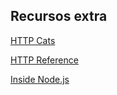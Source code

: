 ## Recursos extra

[HTTP Cats](https://http.cat/)

[HTTP Reference](https://es.wikipedia.org/wiki/Protocolo_de_transferencia_de_hipertexto)

[Inside Node.js](https://stackoverflow.com/questions/36766696/which-is-correct-node-js-architecture)

